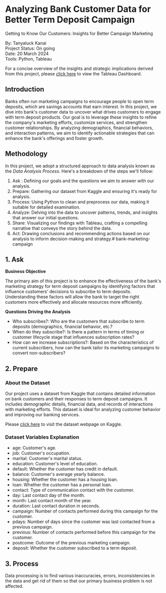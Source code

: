 # Analyzing Bank Customer Data for Better Term Deposit Campaign
Getting to Know Our Customers: Insights for Better Campaign Marketing

By: Tanyaluck Kanai
<br>Project Status: On going
<br>Date: 20 March 2024
<br>Tools: Python, Tableau

For a concise overview of the insights and strategic implications derived from this project, please [click here](https://public.tableau.com/app/profile/tanyaluck.kanai/viz/AnalyzingBankMarketingCampaigns/Demographics?publish=yes) to view the Tableau Dashboard.

## Introduction
Banks often run marketing campaigns to encourage people to open term deposits, which are savings accounts that earn interest.
In this project, we dive into bank's customer data to uncover what drives customers to engage with term deposit products. Our goal is to leverage these insights to refine the company's marketing efforts, customize services, and strengthen customer relationships. By analyzing demographics, financial behaviors, and interaction patterns, we aim to identify actionable strategies that can enhance the bank's offerings and foster growth.

## Methodology 
In this project, we adopt a structured approach to data analysis known as the *Data Analysis Process*. Here's a breakdown of the steps we'll follow:

1. Ask : Defining our goals and the questions we aim to answer with our analysis.
2. Prepare: Gathering our dataset from Kaggle and ensuring it's ready for analysis.
3. Process: Using Python to clean and preprocess our data, making it suitable for detailed examination.
4. Analyze: Delving into the data to uncover patterns, trends, and insights that answer our initial questions.
5. Share: Visualizing our findings with Tableau, crafting a compelling narrative that conveys the story behind the data.
6. Act: Drawing conclusions and recommending actions based on our analysis to inform decision-making and strategy.# bank-marketing-campaign

## 1. Ask

**Business Objective**

The primary aim of this project is to enhance the effectiveness of the bank's marketing strategy for term deposit campaigns by identifying factors that influence customers' decisions to subscribe to term deposits. Understanding these factors will allow the bank to target the right customers more effectively and allocate resources more efficiently.

**Questions Driving the Analysis**

- Who subscribes?: Who are the customers that subscribe to term deposits (demographics, financial behavior, etc.?
- When do they subscribe?: Is there a pattern in terms of timing or customer lifecycle stage that influences subscription rates?
- How can we increase subscriptions?: Based on the characteristics of current subscribers, how can the bank tailor its marketing campaigns to convert non-subscribers?

## 2. Prepare

### About the Dataset
Our project uses a dataset from Kaggle that contains detailed information on bank customers and their responses to term deposit campaigns. It includes demographic details, financial data, and records of interactions with marketing efforts. This dataset is ideal for analyzing customer behavior and improving our banking services.

Please [click here](https://www.kaggle.com/datasets/seanangelonathanael/bank-target-marketing/data) to visit the dataset webpage on Kaggle.

### Dataset Variables Explanation
- age: Customer's age.
- job: Customer's occupation.
- marital: Customer's marital status.
- education: Customer's level of education.
- default: Whether the customer has credit in default.
- balance: Customer's average yearly balance.
- housing: Whether the customer has a housing loan.
- loan: Whether the customer has a personal loan.
- contact: Type of communication contact with the customer.
- day: Last contact day of the month.
- month: Last contact month of the year.
- duration: Last contact duration in seconds.
- campaign: Number of contacts performed during this campaign for the customer.
- pdays: Number of days since the customer was last contacted from a previous campaign.
- previous: Number of contacts performed before this campaign for the customer.
- poutcome: Outcome of the previous marketing campaign.
- deposit: Whether the customer subscribed to a term deposit.

## 3. Process
Data processing is to find various inaccuracies, errors, inconsistencies in the data and get rid of them so that our primary business problem is not affected.
